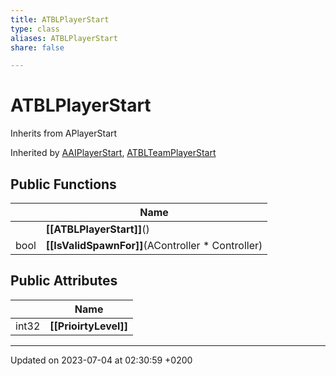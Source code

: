 ```yaml
---
title: ATBLPlayerStart
type: class
aliases: ATBLPlayerStart
share: false

---
```


# ATBLPlayerStart





Inherits from APlayerStart

Inherited by [AAIPlayerStart](/docs/SDK/Source/Classes/classAAIPlayerStart.md), [ATBLTeamPlayerStart](/docs/SDK/Source/Classes/classATBLTeamPlayerStart.md)

## Public Functions

|                | Name           |
| -------------- | -------------- |
| | **[[ATBLPlayerStart]]**() |
| bool | **[[IsValidSpawnFor]]**(AController * Controller) |

## Public Attributes

|                | Name           |
| -------------- | -------------- |
| int32 | **[[PrioirtyLevel]]**  |

-------------------------------

Updated on 2023-07-04 at 02:30:59 +0200